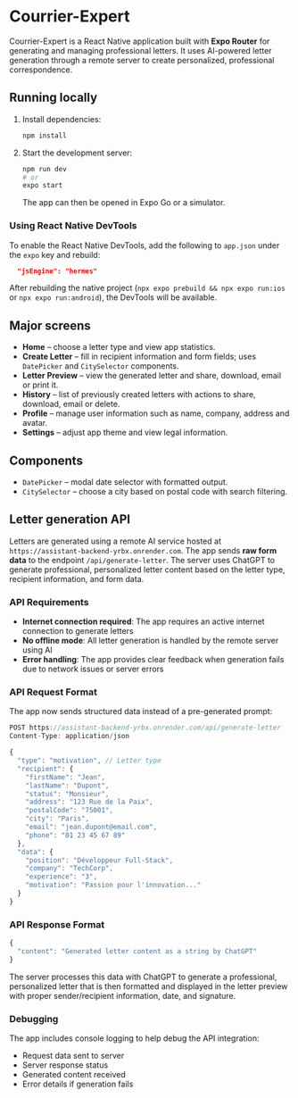 # Courrier-Expert

Courrier-Expert is a React Native application built with **Expo Router** for generating and managing professional letters. It uses AI-powered letter generation through a remote server to create personalized, professional correspondence.

## Running locally

1. Install dependencies:

   ```bash
   npm install
   ```

2. Start the development server:

   ```bash
   npm run dev
   # or
   expo start
   ```

   The app can then be opened in Expo Go or a simulator.

### Using React Native DevTools

To enable the React Native DevTools, add the following to `app.json` under the `expo` key and rebuild:

```json
  "jsEngine": "hermes"
```

After rebuilding the native project (`npx expo prebuild && npx expo run:ios` or `npx expo run:android`), the DevTools will be available.

## Major screens

* **Home** – choose a letter type and view app statistics.
* **Create Letter** – fill in recipient information and form fields; uses `DatePicker` and `CitySelector` components.
* **Letter Preview** – view the generated letter and share, download, email or print it.
* **History** – list of previously created letters with actions to share, download, email or delete.
* **Profile** – manage user information such as name, company, address and avatar.
* **Settings** – adjust app theme and view legal information.

## Components

* `DatePicker` – modal date selector with formatted output.
* `CitySelector` – choose a city based on postal code with search filtering.

## Letter generation API

Letters are generated using a remote AI service hosted at `https://assistant-backend-yrbx.onrender.com`. The app sends **raw form data** to the endpoint `/api/generate-letter`. The server uses ChatGPT to generate professional, personalized letter content based on the letter type, recipient information, and form data.

### API Requirements

- **Internet connection required**: The app requires an active internet connection to generate letters
- **No offline mode**: All letter generation is handled by the remote server using AI
- **Error handling**: The app provides clear feedback when generation fails due to network issues or server errors

### API Request Format

The app now sends structured data instead of a pre-generated prompt:

```typescript
POST https://assistant-backend-yrbx.onrender.com/api/generate-letter
Content-Type: application/json

{
  "type": "motivation", // Letter type
  "recipient": {
    "firstName": "Jean",
    "lastName": "Dupont",
    "status": "Monsieur",
    "address": "123 Rue de la Paix",
    "postalCode": "75001",
    "city": "Paris",
    "email": "jean.dupont@email.com",
    "phone": "01 23 45 67 89"
  },
  "data": {
    "position": "Développeur Full-Stack",
    "company": "TechCorp",
    "experience": "3",
    "motivation": "Passion pour l'innovation..."
  }
}
```

### API Response Format

```typescript
{
  "content": "Generated letter content as a string by ChatGPT"
}
```

The server processes this data with ChatGPT to generate a professional, personalized letter that is then formatted and displayed in the letter preview with proper sender/recipient information, date, and signature.

### Debugging

The app includes console logging to help debug the API integration:
- Request data sent to server
- Server response status
- Generated content received
- Error details if generation fails